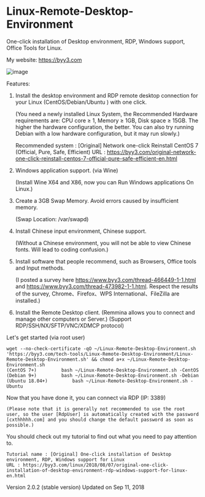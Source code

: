 # Linux-Remote-Desktop-Environment
One-click installation of Desktop environment, RDP, Windows support, Office Tools for Linux.

My website: https://byy3.com

![image](https://raw.githubusercontent.com/lvwuwei/Linux-Remote-Desktop-Environment/master/Download/Image/Demo_Picture.jpg)

Features:
1. Install the desktop environment and RDP remote desktop connection for your Linux (CentOS/Debian/Ubuntu ) with one click.

    (You need a newly installed Linux System, the Recommended Hardware requirements are: CPU core ≥ 1, Memory ≥ 1GB, Disk space ≥ 15GB. The higher the hardware configuration, the better. You can also try running Debian with a low hardware configuration, but it may run slowly.)

    Recommended system : [Original] Network one-click Reinstall CentOS 7 (Official, Pure, Safe, Efficient) 
    URL : https://byy3.com/original-network-one-click-reinstall-centos-7-official-pure-safe-efficient-en.html

2. Windows application support. (via Wine)

    (Install Wine X64 and X86, now you can Run Windows applications On Linux.)

3. Create a 3GB Swap Memory. Avoid errors caused by insufficient memory.

    (Swap Location: /var/swapd)

4. Install Chinese input environment, Chinese support.

    (Without a Chinese environment, you will not be able to view Chinese fonts. Will lead to coding confusion.)

5. Install software that people recommend, such as Browsers, Office tools and Input methods.

    (I posted a survey here https://www.byy3.com/thread-466449-1-1.html and https://www.byy3.com/thread-473982-1-1.html. Respect the results of the survey,  Chrome、Firefox、WPS International、FileZilla are installed.)

6. Install the Remote Desktop client. (Remmina allows you to connect and manage other computers or Server.)
    (Support RDP/SSH/NX/SFTP/VNC/XDMCP protocol)

Let's get started (via root user)

    wget --no-check-certificate -qO ~/Linux-Remote-Desktop-Environment.sh 'https://byy3.com/tech-tools/Linux-Remote-Desktop-Environment/Linux-Remote-Desktop-Environment.sh' && chmod a+x ~/Linux-Remote-Desktop-Environment.sh
    (CentOS 7+)			bash ~/Linux-Remote-Desktop-Environment.sh -CentOS
    (Debian 9+)			bash ~/Linux-Remote-Desktop-Environment.sh -Debian
    (Ubuntu 18.04+)			bash ~/Linux-Remote-Desktop-Environment.sh -Ubuntu

Now that you have done it, you can connect via RDP (IP: 3389)

    (Please note that it is generally not recommended to use the root user, so the user [RdpUser] is automatically created with the password [cxthhhhh.com] and you should change the default password as soon as possible.)

You should check out my tutorial to find out what you need to pay attention to.

    Tutorial name : [Original] One-click installation of Desktop environment, RDP, Windows support for Linux
    URL : https://byy3.com/linux/2018/08/07/original-one-click-installation-of-desktop-environment-rdp-windows-support-for-linux-en.html

Version 2.0.2 (stable version)
Updated on Sep 11, 2018
